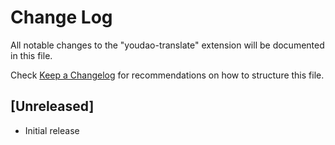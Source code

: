 # Change Log

All notable changes to the "youdao-translate" extension will be documented in this file.

Check [Keep a Changelog](http://keepachangelog.com/) for recommendations on how to structure this file.

## [Unreleased]

- Initial release